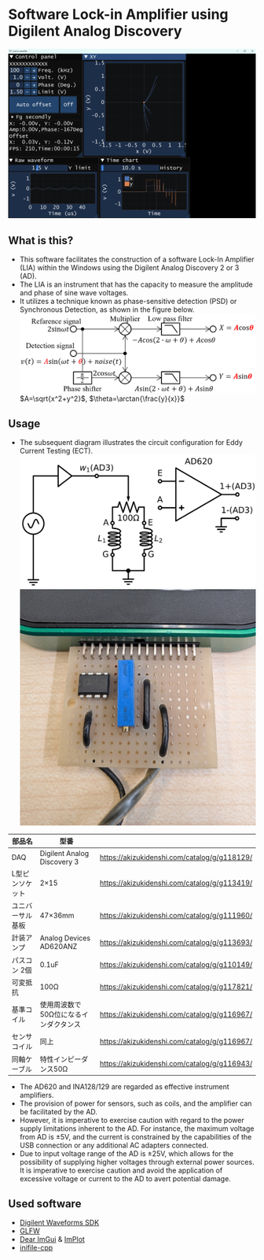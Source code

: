 # Software Lock-in Amplifier using Digilent Analog Discovery
  ![Hard copy](./docs/images/HardCopy.png)
## What is this?
  - This software facilitates the construction of a software Lock-In Amplifier (LIA) within the Windows using the Digilent Analog Discovery 2 or 3 (AD).
  - The LIA is an instrument that has the capacity to measure the amplitude and phase of sine wave voltages.
  - It utilizes a technique known as phase-sensitive detection (PSD) or Synchronous Detection, as shown in the figure below.
  ![PSD](./docs/images/PSD.png)
    $A=\sqrt{x^2+y^2}$, $\theta=\arctan{\frac{y}{x}}$
## Usage
  - The subsequent diagram illustrates the circuit configuration for Eddy Current Testing (ECT).
  ![Circuit](./docs/images/Circuit.svg)
  ![Photo of Circuit](./docs/images/PhotoOfCircuit.jpg)

  |  部品名  |  型番  |   |
  | ---- | ---- | ---- |
  |  DAQ  |  Digilent Analog Discovery 3  | https://akizukidenshi.com/catalog/g/g118129/ |
  | L型ピンソケット | 2×15 | https://akizukidenshi.com/catalog/g/g113419/ |
  | ユニバーサル基板 |  47×36mm  | https://akizukidenshi.com/catalog/g/g111960/ |
  | 計装アンプ | Analog Devices AD620ANZ | https://akizukidenshi.com/catalog/g/g113693/ |
  | パスコン 2個| 0.1uF | https://akizukidenshi.com/catalog/g/g110149/ |
  | 可変抵抗 | 100Ω | https://akizukidenshi.com/catalog/g/g117821/ |
  | 基準コイル | 使用周波数で50Ω位になるインダクタンス | https://akizukidenshi.com/catalog/g/g116967/ |
  | センサコイル | 同上 | https://akizukidenshi.com/catalog/g/g116967/ |
  | 同軸ケーブル | 特性インピーダンス50Ω | https://akizukidenshi.com/catalog/g/g116943/|
  
  - The AD620 and INA128/129 are regarded as effective instrument amplifiers.
  - The provision of power for sensors, such as coils, and the amplifier can be facilitated by the AD.
  - However, it is imperative to exercise caution with regard to the power supply limitations inherent to the AD. For instance, the maximum voltage from AD is ±5V, and the current is constrained by the capabilities of the USB connection or any additional AC adapters connected.
  - Due to input voltage range of the AD is ±25V, which allows for the possibility of supplying higher voltages through external power sources. It is imperative to exercise caution and avoid the application of excessive voltage or current to the AD to avert potential damage.
## Used software
  - [Digilent Waveforms SDK](https://digilent.com/reference/software/waveforms/waveforms-sdk/reference-manual)
  - [GLFW](https://www.glfw.org/)
  - [Dear ImGui](https://github.com/ocornut/imgui) & [ImPlot](https://github.com/epezent/implot)
  - [inifile-cpp](https://github.com/Rookfighter/inifile-cpp)
